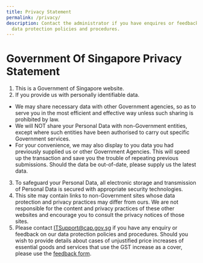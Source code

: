 ```yaml
---
title: Privacy Statement
permalink: /privacy/
description: Contact the administrator if you have enquires or feedback on our
  data protection policies and procedures.
---
```

# Government Of Singapore Privacy Statement
1. This is a Government of Singapore website.
2.  If you provide us with personally identifiable data.
* We may share necessary data with other Government agencies, so as to serve you in the most efficient and effective way unless such sharing is prohibited by law.
* We will NOT share your Personal Data with non-Government entities, except where such entities have been authorised to carry out specific Government services.
* For your convenience, we may also display to you data you had previously supplied us or other Government Agencies. This will speed up the transaction and save you the trouble of repeating previous submissions. Should the data be out-of-date, please supply us the latest data.
3. To safeguard your Personal Data, all electronic storage and transmission of Personal Data is secured with appropriate security technologies.
4. This site may contain links to non-Government sites whose data protection and privacy practices may differ from ours. We are not responsible for the content and privacy practices of these other websites and encourage you to consult the privacy notices of those sites.
5. Please contact <a href="mailto:ITSupport@cap.gov.sg">ITSupport@cap.gov.sg</a> if you have any enquiry or feedback on our data protection policies and procedures. Should you wish to provide details about cases of unjustified price increases of essential goods and services that use the GST increase as a cover, please use the <a href="https://www.cap.gov.sg/shareyourfeedback">feedback form</a>.